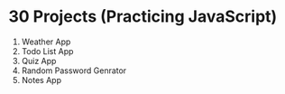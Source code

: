 # 30 Projects (Practicing JavaScript)

1. Weather App
2. Todo List App
3. Quiz App
4. Random Password Genrator
5. Notes App
